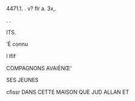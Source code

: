 4471.1.
. v? ﬂr a.
3x,.

. .

ITS.

‘É connu

l
lﬁf

COMPAGNONS AVAIÈNŒ‘

SES JEUNES

cﬁssr DANS CETTE MAISON QUE JUD ALLAN ET

